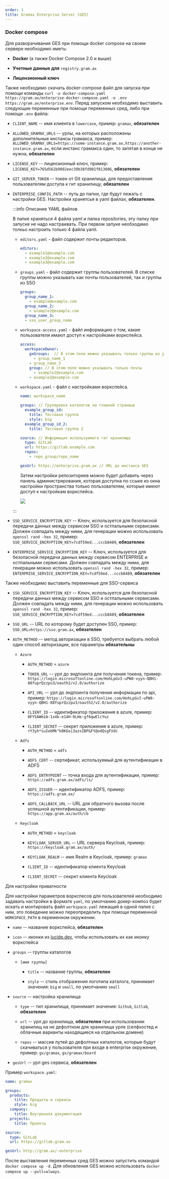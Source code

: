 ```yaml
---
order: 1
title: Gramax Enterprise Server (GES)
---
```


### Docker compose

Для разворачивания GES при помощи docker compose на своем сервере необходимо иметь:

-  **Docker** (а также Docker Compose 2.0 и выше)

-  **Учетные данные для** `registry.gram.ax`

-  **Лицензионный ключ**

Также необходимо скачать docker-compose файл для запуска при помощи команды `curl -o docker-compose.yaml https://gram.ax/enterprise-docker-compose.yaml -o .env https://gram.ax/enterprise.env`. Перед запуском необходимо выставить следующие переменные при помощи переменных сред, либо при помощи `.env` файла:

-  `CLIENT_NAME`  -- имя клиента в `lowercase`, пример: `gramax`, **обязателен**

-  `ALLOWED_GRAMAX_URLS` -- урлы, на которых расположены дополнительные инстансы грамакса, пример: `ALLOWED_GRAMAX_URLS=https://some-instance.gram.ax,https://another-instance.gram.ax`, если инстанс грамакса один, то запятая в конце не нужна, **обязателен**

-  `LICENSE_KEY` -- лицензионный ключ, пример: `LICENSE_KEY=765d562b9092eec39b38fd901f013086`, **обязателен**

-  `GIT_SERVER_TOKEN` -- токен от Git хранилища, для предоставления пользователям доступа к гит хранилищу, **обязателен**

-  `ENTERPRISE_CONFIG_PATH` -- путь до папки, где будут лежать с настройки GES. Настройки хранятсья в yaml файлах, **обязателен**.

   :::info Описание YAML файлов

   В папке храняться 4 файла yaml и папка repositories, эту папку при запуске не надо настраивать. При первом запуке необходимо толкьо настроить только 4 файла yaml.

   -  `editors.yaml` - файл содержит почты редакторов. 

      ```yaml
      editors:
        - example1@example.com
        - example2@example.com
        - example3@example.com
      ```

   -  `groups.yaml` - файл содержит группы пользователей. В списке группы можно указывать как почты пользователей, так и группы из SSO

      ```yaml
      groups:
        group_name_1:
          - example@example.com
        group_name_2:
          - example2@example.com
        group_name_3:
      	- sso_user_group_name
      ```

   -  `workspace-access.yaml` - файл информацию о том, какие пользователи имают доступ к настройками воркспейса.  

      ```yaml
      access:
        workspaceOwner:
          gxGroups:  // В этом поле можно указывать только группы из groups.yaml
            - group_name_1
      	  - group_name_3
          group: // В этом поле можно указывать только почты
            - example1@example.com
      	  - example2@example.com
      ```

   -  `workspace.yaml` - файл c настройками воркспейса. 

      ```yaml
      name: workspace_name
      
      groups: // Групировка каталогов на главной странице
        example_group_id:
          title: Тестовая группа
          style: big
        example_group_id_2:
          title: Тестовая группа 2
      
      source: // Информация используемого гит хранилища
        type: GitLab
        url: https://gitlab.example.com
        repos:
          - repo_group/repo_name
      
      gesUrl: https://enterprise.gram.ax // URL до инстанса GES 
      ```

      Затем настройки репозиториев можно будет добавить через панель администрирования, которая доступна по ссыке из окна настройки пространства только пользователям, которые имеют доступ к настройкам воркспейса. 

      ![](./ges.png)

   :::

-  `SSO_SERVICE_ENCRYPTION_KEY` -- Kлюч, используется для безопасной передачи данных между сервисом SSO и остпальными сервисами. Должен совпадать между ними, для генерации можно использовать `openssl rand -hex 32`, пример: `SSO_SERVICE_ENCRYPTION_KEY=7cdf59ed...cccb8489`, **обязателен**

-  `ENTERPRISE_SERVICE_ENCRYPTION_KEY` -- Kлюч, используется для безопасной передачи данных между сервисом ENTERPRISE и остпальными сервисами. Должен совпадать между ними, для генерации можно использовать `openssl rand -hex 32`, пример: `ENTERPRISE_SERVICE_ENCRYPTION_KEY=7cdf59ed...cccb8489`, **обязателен**

Также необходимо выставить переменные для SSO-сервиса

-  `SSO_SERVICE_ENCRYPTION_KEY` -- Kлюч, используется для безопасной передачи данных между сервисом SSO и остпальными сервисами. Должен совпадать между ними, для генерации можно использовать `openssl rand -hex 32`, пример: `SSO_SERVICE_ENCRYPTION_KEY=7cdf59ed...cccb8489`, **обязателен**

-  `SSO_URL` -- URL по которому будет доступен SSO, пример: `SSO_URL=https://sso.gram.ax`, **обязателен**

-  `AUTH_METHOD` -- метод авторизации в SSO, требуется выбрать любой один способ авторизации, все параметры **обязательны**

   -  `Azure`

      -  `AUTH_METHOD` = `azure`

      -  `TOKEN_URL` -- урл до эндпоинта для получения токена, пример: `https://login.microsoftonline.com/HohLpGvI-uPW8-vyyn-QBH1-88fuprQzzpu3/oauth2/v2.0/authorize`

      -  `API_URL` -- урл до эндпоинта получения информации по api, пример: `https://login.microsoftonline.com/HohLpGvI-uPW8-vyyn-QBH1-88fuprQzzpu3/oauth2/v2.0/authorize`

      -  `CLIENT_ID` -- идентификатор приложения в azure, пример: `0FYSAWm1A-1x4k-e14H-0LHe-gf6qwElcYuz`

      -  `CLIENT_SECRET` -- секрет приложения в azure, пример: `rY3yh*suIebMk^k0KGoi3azsIBP&FY@odQsgFVdc`

   -  `Adfs`

      -  `AUTH_METHOD` = `adfs`

      -  `ADFS_CERT` -- сертификат, используемый для аутентификации в ADFS

      -  `ADFS_ENTRYPOINT` -- точка входа для аутентификации, пример: `https://adfs.gram.ax/adfs/ls/`

      -  `ADFS_ISSUER` -- идентификатор ADFS, пример: `https://adfs.gram.ax/`

      -  `ADFS_CALLBACK_URL` -- URL для обратного вызова после успешной аутентификации, пример: `https://app.gram.ax/auth/cb`

   -  `Keycloak`

      -  `AUTH_METHOD` = `keycloak`

      -  `KEYCLOAK_SERVER_URL` -- URL сервера Keycloak, пример: `https://keycloak.gram.ax/auth/`

      -  `KEYCLOAK_REALM` -- имя Realm в Keycloak, пример: `gramax`

      -  `CLIENT_ID` -- идентификатор клиента Keycloak

      -  `CLIENT_SECRET` -- секрет клиента Keycloak

Для настройки приватности

Для настройки параметров воркспесов для пользователей необходимо задавать настройки в формате `yaml`, по умолчанию докер-композ будет искать и монтировать файл `workspace.yaml` лежащий в одной папке с ним, это поведение можно переопределить при помощи переменной `WORKSPACE_PATH` в переменном окружении.

-  `name` -- название воркспейса, **обязателен**

-  `icon` -- иконки из [lucide.dev](https://lucide.dev/), чтобы использовать их как иконку воркспейса

-  `groups` -- группы каталогов

   -  `[имя группы]`

      -  `title` -- название группы, **обязателен**

      -  `style` -- стиль отображения логотипа каталога, принимает значения: `big` и `small`, по умолчанию `small`

-  `source` -- настройка хранилища

   -  `type` -- тип хранилища, принимает значения: `Github`, `Gitlab`, **обязателен**

   -  `url` -- урл до хранилища, **обязателен** при использовании хранилищ на не дефолтном для хранилища урле (селфхостед и облачные варианты находящиеся на отдельном домене)

   -  `repos` -- массив путей до дефолтных каталогов, которые будут скачиваться у пользователя при входе в enterprise окружение, пример: `gx/gramax`, `gx/gramax/board`

-  `gesUrl` -- урл ges сервиса, **обязателен**

Пример `workspace.yaml`:

```yaml
name: gramax

groups:
  products:
    title: Продукты и сервисы
    style: big
  company:
    title: Внутренняя документация
  projects:
    title: Проекты

source:
  type: GitLab
  url: https://gitlab.gram.ax

gesUrl: http://gram.ax/-enterprise
```

После выставления переменных сред GES можно запустить командой `docker compose up -d`. Для обновления GES можно использовать `docker compose up --pull=always`.